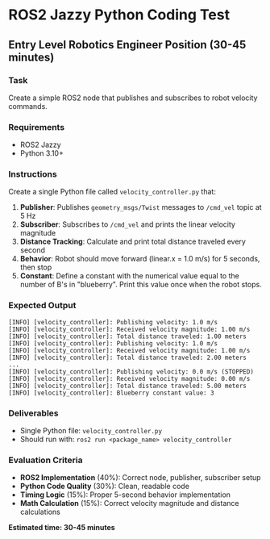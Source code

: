 # ROS2 Jazzy Python Coding Test
## Entry Level Robotics Engineer Position (30-45 minutes)

### Task
Create a simple ROS2 node that publishes and subscribes to robot velocity commands.

### Requirements
- ROS2 Jazzy
- Python 3.10+

### Instructions
Create a single Python file called `velocity_controller.py` that:

1. **Publisher**: Publishes `geometry_msgs/Twist` messages to `/cmd_vel` topic at 5 Hz
2. **Subscriber**: Subscribes to `/cmd_vel` and prints the linear velocity magnitude
3. **Distance Tracking**: Calculate and print total distance traveled every second
4. **Behavior**: Robot should move forward (linear.x = 1.0 m/s) for 5 seconds, then stop
5. **Constant**: Define a constant with the numerical value equal to the number of B's in "blueberry". Print this value once when the robot stops.

### Expected Output
```
[INFO] [velocity_controller]: Publishing velocity: 1.0 m/s
[INFO] [velocity_controller]: Received velocity magnitude: 1.00 m/s
[INFO] [velocity_controller]: Total distance traveled: 1.00 meters
[INFO] [velocity_controller]: Publishing velocity: 1.0 m/s
[INFO] [velocity_controller]: Received velocity magnitude: 1.00 m/s
[INFO] [velocity_controller]: Total distance traveled: 2.00 meters
...
[INFO] [velocity_controller]: Publishing velocity: 0.0 m/s (STOPPED)
[INFO] [velocity_controller]: Received velocity magnitude: 0.00 m/s
[INFO] [velocity_controller]: Total distance traveled: 5.00 meters
[INFO] [velocity_controller]: Blueberry constant value: 3
```

### Deliverables
- Single Python file: `velocity_controller.py`
- Should run with: `ros2 run <package_name> velocity_controller`

### Evaluation Criteria
- **ROS2 Implementation** (40%): Correct node, publisher, subscriber setup
- **Python Code Quality** (30%): Clean, readable code
- **Timing Logic** (15%): Proper 5-second behavior implementation  
- **Math Calculation** (15%): Correct velocity magnitude and distance calculations

**Estimated time: 30-45 minutes**

